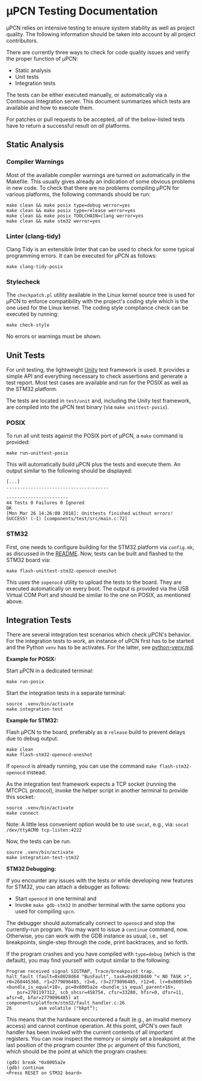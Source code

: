 # µPCN Testing Documentation

µPCN relies on intensive testing to ensure system stability as well as project quality. The following information should be taken into account by all project contributors.

There are currently three ways to check for code quality issues and verify the proper function of µPCN:
* Static analysis
* Unit tests
* Integration tests

The tests can be either executed manually, or automatically via a Continuous Integration server. This document summarizes which tests are available and how to execute them.

For patches or pull requests to be accepted, _all_ of the below-listed tests have to return a successful result on _all_ platforms.

## Static Analysis

### Compiler Warnings

Most of the available compiler warnings are turned on automatically in the Makefile. This usually gives already an indication of some obvious problems in new code. To check that there are no problems compiling µPCN for various platforms, the following commands should be run:

```
make clean && make posix type=debug werror=yes
make clean && make posix type=release werror=yes
make clean && make posix TOOLCHAIN=clang werror=yes
make clean && make stm32 werror=yes
```

### Linter (clang-tidy)

Clang Tidy is an extensible linter that can be used to check for some typical programming errors. It can be executed for µPCN as follows:

```
make clang-tidy-posix
```

### Stylecheck

The `checkpatch.pl` utility available in the Linux kernel source tree is used for µPCN to enforce compatibility with the project's coding style which is the one used for the Linux kernel.
The coding style compliance check can be executed by running:

```
make check-style
```

No errors or warnings must be shown.

## Unit Tests

For unit testing, the lightweight [Unity](http://www.throwtheswitch.org/unity/) test framework is used. It provides a simple API and everything necessary to check assertions and generate a test report. Most test cases are available and run for the POSIX as well as the STM32 platform.

The tests are located in `test/unit` and, including the Unity test framework, are compiled into the µPCN test binary (via `make unittest-posix`).

### POSIX

To run all unit tests against the POSIX port of µPCN, a `make` command is provided:

```
make run-unittest-posix
```

This will automatically build µPCN plus the tests and execute them. An output similar to the following should be displayed:

```
[...]
......................................

-----------------------
44 Tests 0 Failures 0 Ignored
OK
[Mon Mar 26 14:26:00 2018]: Unittests finished without errors! SUCCESS! (-1) [components/test/src/main.c:72]
```

### STM32

First, one needs to configure building for the STM32 platform via `config.mk`, as discussed in the [README](../README.md). Now, tests can be built and flashed to the STM32 board via:

```
make flash-unittest-stm32-openocd-oneshot
```

This uses the `sopenocd` utility to upload the tests to the board. They are executed automatically on every boot. The output is provided via the USB Virtual COM Port and should be similar to the one on POSIX, as mentioned above.

## Integration Tests

There are several integration test scenarios which check µPCN's behavior. For the integration tests to work, an instance of uPCN first has to be started and the Python `venv` has to be activates. For the latter, see [python-venv.md](python-venv.md).

**Example for POSIX:**

Start µPCN in a dedicated terminal:

```
make run-posix
```

Start the integration tests in a separate terminal:

```
source .venv/bin/activate
make integration-test
```

**Example for STM32:**

Flash µPCN to the board, preferably as a `release` build to prevent delays due to debug output.

```
make clean
make flash-stm32-openocd-oneshot
```

If `openocd` is already running, you can use the command `make flash-stm32-openocd` instead.

As the integration test framework expects a TCP socket (running the MTCPCL protocol), invoke the helper script in another terminal to provide this socket:

```
source .venv/bin/activate
make connect
```

Note: A little less convenient option would be to use `socat`, e.g., via: `socat /dev/ttyACM0 tcp-listen:4222`

Now, the tests can be run.

```
source .venv/bin/activate
make integration-test-stm32
```

**STM32 Debugging:**

If you encounter any issues with the tests or while developing new features for STM32, you can attach a debugger as follows:

* Start `openocd` in one terminal and
* Invoke `make gdb-stm32` in another terminal with the same options you used for compiling `upcn`.

The debugger should automatically connect to `openocd` and stop the currently-run program. You may want to issue a `continue` command, now. Otherwise, you can work with the GDB instance as usual, i.e., set breakpoints, single-step through the code, print backtraces, and so forth.

If the program crashes and you have compiled with `type=debug` (which is the default), you may find yourself with output similar to the following:

```
Program received signal SIGTRAP, Trace/breakpoint trap.
halt_fault (fault=0x8028d64 "BusFault", task=0x8028d40 "< NO TASK >", r0=268445368, r1=2779096485, r2=6, r3=2779096485, r12=0, lr=0x80059eb <bundle_is_equal+18>, pc=0x8005a2e <bundle_is_equal_parent+16>,
    psr=2701197312, scb_shcsr=458754, cfsr=33280, hfsr=0, dfsr=11, afsr=0, bfar=2779096485) at components/platform/stm32/fault_handler.c:26
26			asm volatile ("bkpt");
```

This means that the hardware encountered a fault (e.g., an invalid memory access) and cannot continue operation. At this point, uPCN's own fault handler has been invoked with the current contents of all important registers. You can now inspect the memory or simply set a breakpoint at the last position of the program counter (the `pc` argument of this function), which should be the point at which the program crashes:

```
(gdb) break *0x8005a2e
(gdb) continue
<Press RESET on STM32 board>
```
